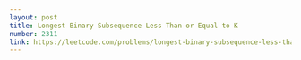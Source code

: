 ```yaml
---
layout: post
title: Longest Binary Subsequence Less Than or Equal to K
number: 2311
link: https://leetcode.com/problems/longest-binary-subsequence-less-than-or-equal-to-k
---
```

